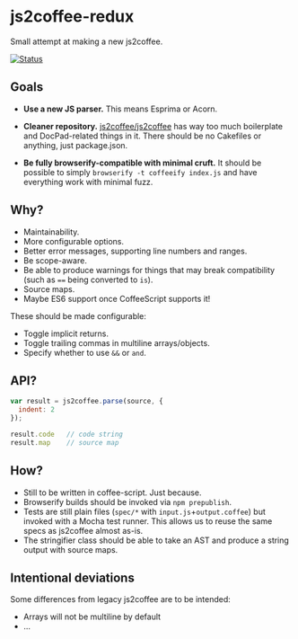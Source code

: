 # js2coffee-redux

Small attempt at making a new js2coffee.

[![Status](https://travis-ci.org/rstacruz/js2coffee-redux.svg?branch=master)](https://travis-ci.org/rstacruz/js2coffee-redux)  

## Goals

 * __Use a new JS parser.__
   This means Esprima or Acorn.

 * __Cleaner repository.__
   [js2coffee/js2coffee] has way too much boilerplate and DocPad-related things 
   in it. There should be no Cakefiles or anything, just package.json.

 * __Be fully browserify-compatible with minimal cruft.__
   It should be possible to simply `browserify -t coffeeify index.js` and have 
   everything work with minimal fuzz.

## Why?

 - Maintainability.
 - More configurable options.
 - Better error messages, supporting line numbers and ranges.
 - Be scope-aware.
 - Be able to produce warnings for things that may break compatibility (such as 
     `==` being converted to `is`).
 - Source maps.
 - Maybe ES6 support once CoffeeScript supports it!

These should be made configurable:

 - Toggle implicit returns.
 - Toggle trailing commas in multiline arrays/objects.
 - Specify whether to use `&&` or `and`.

## API?

```js
var result = js2coffee.parse(source, {
  indent: 2
});

result.code   // code string
result.map    // source map
```

## How?

 - Still to be written in coffee-script. Just because.
 - Browserify builds should be invoked via `npm prepublish`.
 - Tests are still plain files (`spec/*` with `input.js`+`output.coffee`)
   but invoked with a Mocha test runner. This allows us to reuse the same specs
   as js2coffee almost as-is.
 - The stringifier class should be able to take an AST and produce a string 
 output with source maps.

## Intentional deviations

Some differences from legacy js2coffee are to be intended:

 - Arrays will not be multiline by default
 - ...

[js2coffee/js2coffee]: https://github.com/js2coffee/js2coffee
